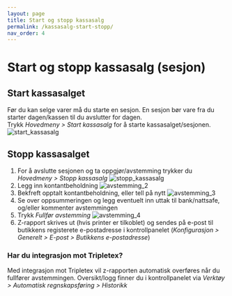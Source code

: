```yaml
---
layout: page
title: Start og stopp kassasalg
permalink: /kassasalg-start-stopp/
nav_order: 4
---
```


# Start og stopp kassasalg (sesjon)

## Start kassasalget
Før du kan selge varer må du starte en sesjon. En sesjon bør vare fra du starter dagen/kassen til du avslutter for dagen. <br>
Trykk _Hovedmeny > Start kassasalg_ for å starte kassasalget/sesjonen.
![start_kassasalg](/pos-doc/assets/images/sesjon_start.jpg)

## Stopp kassasalget 
1. For å avslutte sesjonen og ta oppgjør/avstemming trykker du _Hovedmeny > Stopp kassasalg_
![stopp_kassasalg](/pos-doc/assets/images/sesjon_stopp.jpg) <br>
2. Legg inn kontantbeholdning
![avstemming_2](/pos-doc/assets/images/oppgjor_2.jpg) <br>
3. Bekfreft opptalt kontantbeholdning, eller tell på nytt
![avstemming_3](/pos-doc/assets/images/oppgjor_3.jpg) <br>
4. Se over oppsummeringen og legg eventuelt inn uttak til bank/nattsafe, og/eller kommenter avstemmingen
5. Trykk _Fullfør avstemming_ 
![avstemming_4](/pos-doc/assets/images/oppgjor_4.jpg) <br>
6. Z-rapport skrives ut (hvis printer er tilkoblet) og sendes på e-post til butikkens registerete e-postadresse i kontrollpanelet (_Konfigurasjon > Generelt > E-post > Butikkens e-postadresse_) 

### Har du integrasjon mot Tripletex?
Med integrasjon mot Tripletex vil z-rapporten automatisk overføres når du fullfører avstemmingen. Oversikt/logg finner du i kontrollpanelet via _Verktøy > Automatisk regnskapsføring > Historikk_
